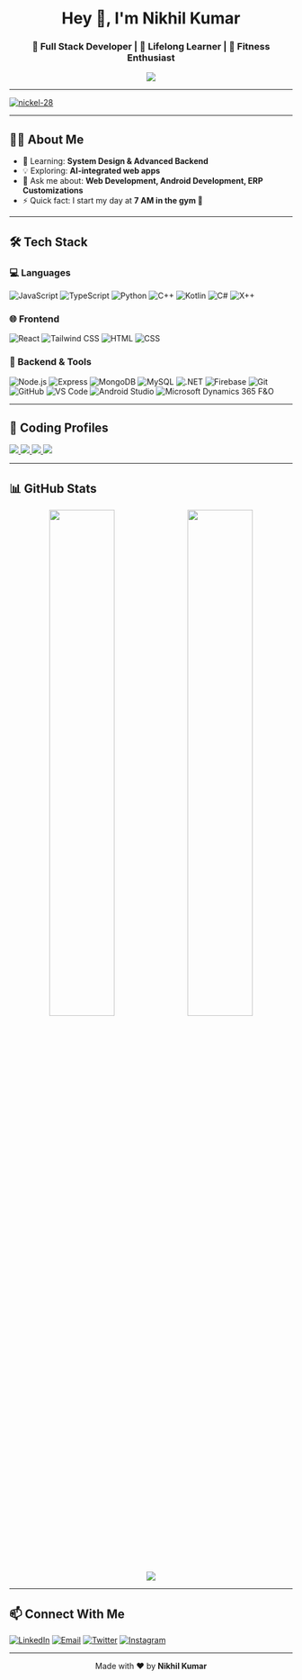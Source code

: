 <!-- GitHub Profile README -->

<h1 align="center">Hey 👋, I'm Nikhil Kumar</h1>
<h3 align="center">🚀 Full Stack Developer | 🧠 Lifelong Learner | 💪 Fitness Enthusiast</h3>

<p align="center">
  <img src="https://readme-typing-svg.demolab.com/?lines=Code%20%3D%20Creativity%20%2B%20Logic;Building%20cool%20stuffs;Jack%20of%20all%20trades" />
</p>

---
<p align="left"> <a href="https://github.com/ryo-ma/github-profile-trophy"><img src="https://github-profile-trophy.vercel.app/?username=nickel-28" alt="nickel-28" /></a> </p>

---
## 🧑‍💻 About Me

- 🌱 Learning: **System Design & Advanced Backend**
- 💡 Exploring: **AI-integrated web apps**
- 💬 Ask me about: **Web Development, Android Development, ERP Customizations**
- ⚡ Quick fact: I start my day at **7 AM in the gym 💪**

---

## 🛠️ Tech Stack

### 💻 Languages
![JavaScript](https://img.shields.io/badge/-JavaScript-F7DF1E?style=flat&logo=javascript&logoColor=white)
![TypeScript](https://img.shields.io/badge/-TypeScript-3178C6?style=flat&logo=typescript&logoColor=white)
![Python](https://img.shields.io/badge/-Python-3776AB?style=flat&logo=python&logoColor=white)
![C++](https://img.shields.io/badge/-C++-00599C?style=flat&logo=cplusplus)
![Kotlin](https://img.shields.io/badge/-Kotlin-7F52FF?style=flat&logo=kotlin&logoColor=white)
![C#](https://img.shields.io/badge/-C%23-239120?style=flat&logo=c-sharp&logoColor=white)
![X++](https://img.shields.io/badge/-X++-5A5A5A?style=flat&logo=microsoft&logoColor=white)

### 🌐 Frontend
![React](https://img.shields.io/badge/-React-61DAFB?style=flat&logo=react&logoColor=white)
![Tailwind CSS](https://img.shields.io/badge/-Tailwind-38B2AC?style=flat&logo=tailwind-css&logoColor=white)
![HTML](https://img.shields.io/badge/-HTML5-E34F26?style=flat&logo=html5&logoColor=white)
![CSS](https://img.shields.io/badge/-CSS3-1572B6?style=flat&logo=css3)

### 🔧 Backend & Tools
![Node.js](https://img.shields.io/badge/-Node.js-339933?style=flat&logo=node.js&logoColor=white)
![Express](https://img.shields.io/badge/-Express-000000?style=flat&logo=express)
![MongoDB](https://img.shields.io/badge/-MongoDB-47A248?style=flat&logo=mongodb)
![MySQL](https://img.shields.io/badge/-MySQL-4479A1?style=flat&logo=mysql&logoColor=white)
![.NET](https://img.shields.io/badge/-.NET-512BD4?style=flat&logo=dotnet&logoColor=white)
![Firebase](https://img.shields.io/badge/-Firebase-FFCA28?style=flat&logo=firebase)
![Git](https://img.shields.io/badge/-Git-F05032?style=flat&logo=git&logoColor=white)
![GitHub](https://img.shields.io/badge/-GitHub-181717?style=flat&logo=github)
![VS Code](https://img.shields.io/badge/-VS%20Code-007ACC?style=flat&logo=visual-studio-code)
![Android Studio](https://img.shields.io/badge/-Android%20Studio-3DDC84?style=flat&logo=android-studio&logoColor=white)
![Microsoft Dynamics 365 F&O](https://img.shields.io/badge/-D365%20F%26O-0078D4?style=flat&logo=microsoft&logoColor=white)

---

## 🧠 Coding Profiles

<p align="left">
  <a href="https://leetcode.com/deku_uchiha" target="_blank">
    <img src="https://img.shields.io/badge/LeetCode-FFA116?style=for-the-badge&logo=leetcode&logoColor=white" />
  </a>
  <a href="https://www.codechef.com/users/nickel28" target="_blank">
    <img src="https://img.shields.io/badge/CodeChef-5B4638?style=for-the-badge&logo=codechef&logoColor=white" />
  </a>
  <a href="https://codeforces.com/profile/Nikz_2411" target="_blank">
    <img src="https://img.shields.io/badge/Codeforces-1F8ACB?style=for-the-badge&logo=codeforces&logoColor=white" />
  </a>
  <a href="https://auth.geeksforgeeks.org/user/nickel28" target="_blank">
    <img src="https://img.shields.io/badge/GeeksforGeeks-0F9D58?style=for-the-badge&logo=geeksforgeeks&logoColor=white" />
  </a>
</p>

---

## 📊 GitHub Stats

<p align="center">
  <img width="48%" src="https://github-readme-stats.vercel.app/api?username=nickel-28&show_icons=true&theme=tokyonight" />
  <img width="48%" src="https://github-readme-streak-stats.herokuapp.com/?user=nickel-28&theme=tokyonight" />
</p>

<p align="center">
  <img src="https://github-readme-stats.vercel.app/api/top-langs/?username=nickel-28&layout=compact&theme=tokyonight" />
</p>

---

## 📫 Connect With Me

<p>
  <a href="https://www.linkedin.com/in/nikhilkumar24/" target="_blank"><img alt="LinkedIn" src="https://img.shields.io/badge/-LinkedIn-0A66C2?style=flat&logo=linkedin" /></a>
  <a href="mailto:nikhil2411@example.com"><img alt="Email" src="https://img.shields.io/badge/-Email-D14836?style=flat&logo=gmail&logoColor=white" /></a>
  <a href="https://twitter.com/imnikkkhill"><img alt="Twitter" src="https://img.shields.io/badge/-Twitter-1DA1F2?style=flat&logo=twitter&logoColor=white" /></a>
  <a href="https://www.instagram.com/itsnikkkhilll/" target="_blank"><img alt="Instagram" src="https://img.shields.io/badge/-Instagram-E4405F?style=flat&logo=instagram&logoColor=white" /></a>
</p>

---

<p align="center">
  Made with ❤️ by <strong>Nikhil Kumar</strong>
</p>
